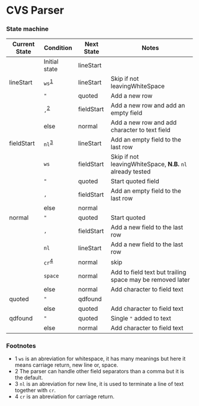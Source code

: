 # CVS Parser

### State machine

| Current State | Condition | Next State | Notes |
| --- | --- | --- | --- |
| | Initial state | lineStart | |
| lineStart | `ws`<sup>[1](#fn1)</sup> | lineStart | Skip if not leavingWhiteSpace |
|  | `"` | quoted | Add a new row |
|  | `,`<sup>[2](#fn2)</sup> | fieldStart | Add a new row and add an empty field |
|  | else | normal | Add a new row and add character to text field |
| fieldStart | `nl`<sup>[3](#fn3)</sup>| lineStart | Add an empty field to the last row |
| | `ws` | fieldStart | Skip if not leavingWhiteSpace, **N.B.** `nl` already tested |
| | `"` | quoted | Start quoted field |
| | `,` | fieldStart | Add an empty field to the last row |
| | else | normal | |
| normal | `"` | quoted | Start quoted |
| | `,` | fieldStart | Add a new field to the last row |
| | `nl` | lineStart | Add a new field to the last row |
| | `cr`<sup>[4](#fn4)</sup> | normal | skip |
| | `space` | normal | Add to field text but trailing space may be removed later |
| | else | normal | Add character to field text |
| quoted | `"` | qdfound | |
| | else | quoted | Add character to field text |
| qdfound | `"` | quoted | Single `"` added to text |
| | else | normal | Add character to field text |

### Footnotes

- <a id="fn1">1</a> `ws` is an abreviation for whitespace, it has many meanings but here
it means carriage return, new line or, space.
- <a id="fn2">2</a> The parser can handle other field separators than a comma but it is the default.
- <a id="fn3">3</a> `nl` is an abreviation for new line, it is used to terminate a line of text together with `cr`.
- <a id="fn4">4</a> `cr` is an abreviation for carriage return.
